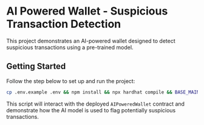 # AI Powered Wallet - Suspicious Transaction Detection

This project demonstrates an AI-powered wallet designed to detect suspicious transactions using a pre-trained model.

## Getting Started

Follow the step below to set up and run the project:

```bash
cp .env.example .env && npm install && npx hardhat compile && BASE_MAINNET_RPC_URL=<BASE_MAINNET_RPC_URL> BASE_MAINNET_PRIVATE_KEY=<PRIVATE_KEY>  BASE_MAINNET_RECEIVER_ADDRESS=<RECEIVER_ADDRESS> npm run suspiciousTransaction:base_mainnet
```

This script will interact with the deployed `AIPoweredWallet` contract and demonstrate how the AI model is used to flag potentially suspicious transactions.